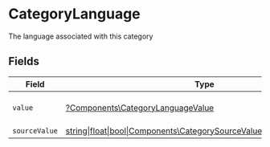 # CategoryLanguage

The language associated with this category


## Fields

| Field                                                                                                                          | Type                                                                                                                           | Required                                                                                                                       | Description                                                                                                                    | Example                                                                                                                        |
| ------------------------------------------------------------------------------------------------------------------------------ | ------------------------------------------------------------------------------------------------------------------------------ | ------------------------------------------------------------------------------------------------------------------------------ | ------------------------------------------------------------------------------------------------------------------------------ | ------------------------------------------------------------------------------------------------------------------------------ |
| `value`                                                                                                                        | [?Components\CategoryLanguageValue](../../Models/Components/CategoryLanguageValue.md)                                          | :heavy_minus_sign:                                                                                                             | The Locale Code of the language                                                                                                | en_GB                                                                                                                          |
| `sourceValue`                                                                                                                  | [string\|float\|bool\|Components\CategorySourceValueLanguage4\|array\|null](../../Models/Components/CategoryLanguageSourceValue.md) | :heavy_minus_sign:                                                                                                             | N/A                                                                                                                            |                                                                                                                                |